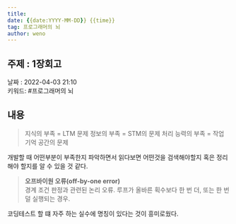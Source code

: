 ```yaml
---
title:
date: {{date:YYYY-MM-DD}} {{time}}
tag: 프로그래머의 뇌
author: weno
---
```


## 주제 : 1장회고
날짜 : 2022-04-03 21:10   
키워드: #프로그래머의 뇌  
## 내용
> 지식의 부족 = LTM 문제
> 정보의 부족 = STM의 문제
> 처리 능력의 부족 = 작업 기억 공간의 문제

개발할 때 어떤부분이 부족한지 파악하면서 읽다보면 어떤것을 검색해야할지 혹은 정리해야 할지를 알 수 있을 것 같다.


> **오프바이원 오류(off-by-one error)**   
> 경계 조건 판정과 관련된 논리 오류. 루프가 올바른 획수보다 한 번 더, 또는 한 번 덜 실행되는 경우.

코딩테스트 할 떄 자주 하는 실수에 명칭이 있다는 것이 흥미로웠다.
